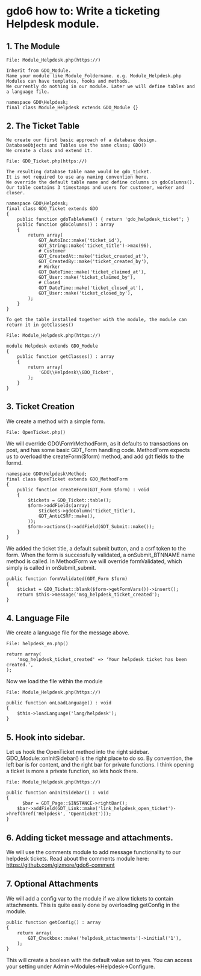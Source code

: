 # gdo6 how to: Write a ticketing Helpdesk module.

## 1. The Module

    File: Module_Helpdesk.php(https://)

    Inherit from GDO_Module.
    Name your module like Module_Foldername. e.g. Module_Helpdesk.php
    Modules can have templates, hooks and methods.
    We currently do nothing in our module. Later we will define tables and a language file. 
    
    namespace GDO\Helpdesk;
    final class Module_Helpdesk extends GDO_Module {}
    

## 2. The Ticket Table

    We create our first basic approach of a database design.
    DatabaseObjects and Tables use the same class; GDO()
    We create a class and extend it.
    
    File: GDO_Ticket.php(https://)
    
    The resulting database table name would be gdo_ticket.
    It is not required to use any naming convention here.
    We override the default table name and define columns in gdoColumns().
    Our table contains 3 timestamps and users for customer, worker and closer.
    
    namespace GDO\Helpdesk;
    final class GDO_Ticket extends GDO
    {
        public function gdoTableName() { return 'gdo_helpdesk_ticket'; }
        public function gdoColumns() : array
        {
            return array(
                GDT_AutoInc::make('ticket_id'),
                GDT_String::make('ticket_title')->max(96),
                # Customer
                GDT_CreatedAt::make('ticket_created_at'),
                GDT_CreatedBy::make('ticket_created_by'),
                # Worker
                GDT_DateTime::make('ticket_claimed_at'),
                GDT_User::make('ticket_claimed_by'),
                # Closed
                GDT_DateTime::make('ticket_closed_at'),
                GDT_User::make('ticket_closed_by'),
            );
        }
    }
    
    To get the table installed together with the module, the module can return it in getClasses()
    
    File: Module_Helpdesk.php(https://)
 
    module Helpdesk extends GDO_Module
    {
        public function getClasses() : array
        {
            return array(
                'GDO\\Helpdesk\\GDO_Ticket',
            );
        }
    }
    

## 3. Ticket Creation

We create a method with a simple form.

    File: OpenTicket.php()
    
We will override GDO\Form\MethodForm, as it defaults to transactions on post, and has some basic GDT_Form handling code.
MethodForm expects us to overload the createForm($form) method, and add gdt fields to the formd.

    namespace GDO\Helpdesk\Method;
    final class OpenTicket extends GDO_MethodForm
    {
        public function createForm(GDT_Form $form) : void
        {
            $tickets = GDO_Ticket::table();
            $form->addFields(array(
                $tickets->gdoColumn('ticket_title'),
                GDT_AntiCSRF::make(),
            ));
            $form->actions()->addField(GDT_Submit::make());
        }
    }
    
We added the ticket title, a default submit button, and a csrf token to the form.
When the form is successfully validated, a onSubmit_BTNNAME name method is called.
In MethodForm we will override formValidated, which simply is called in onSubmit_submit.

    public function formValidated(GDT_Form $form)
    {
        $ticket = GDO_Ticket::blank($form->getFormVars())->insert();
        return $this->message('msg_helpdesk_ticket_created');
    }
 
## 4. Language File
 
We create a language file for the message above.

    File: helpdesk_en.php()
    
    return array(
        'msg_helpdesk_ticket_created' => 'Your helpdesk ticket has been created.',
    );
    
Now we load the file within the module

    File: Module_Helpdesk.php(https://)

    public function onLoadLanguage() : void
    {
        $this->loadLanguage('lang/helpdesk');
    }
       

## 5. Hook into sidebar.

Let us hook the OpenTicket method into the right sidebar.
GDO_Module::onInitSidebar() is the right place to do so.
By convention, the left bar is for content, and the right bar for private functions.
I think opening a ticket is more a private function, so lets hook there.

    File: Module_Helpdesk.php(https://)
    
    public function onInitSidebar() : void
    {
    	  $bar = GDT_Page::$INSTANCE->rightBar();
        $bar->addField(GDT_Link::make('link_helpdesk_open_ticket')->href(href('Helpdesk', 'OpenTicket')));
    }

## 6. Adding ticket message and attachments.

We will use the comments module to add message functionality to our helpdesk tickets.
Read about the comments module here: https://github.com/gizmore/gdo6-comment


## 7. Optional Attachments

We will add a config var to the module if we allow tickets to contain attachments.
This is quite easily done by overloading getConfig in the module.

    public function getConfig() : array
    {
      	return array(
     		GDT_Checkbox::make('helpdesk_attachments')->initial('1'),
     	);
    }

This will create a boolean with the default value set to yes.
You can access your setting under Admin->Modules->Helpdesk->Configure.

